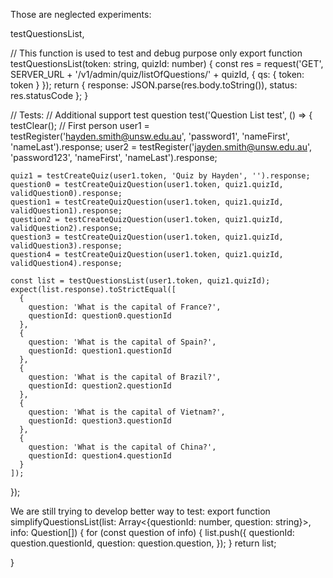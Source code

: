 Those are neglected experiments:

  testQuestionsList,

// This function is used to test and debug purpose only
export function testQuestionsList(token: string, quizId: number) {
  const res = request('GET', SERVER_URL + '/v1/admin/quiz/listOfQuestions/' + quizId, { qs: { token: token } });
  return { response: JSON.parse(res.body.toString()), status: res.statusCode };
}


// Tests:
// Additional support test question
  test('Question List test', () => {
    testClear();
    // First person
    user1 = testRegister('hayden.smith@unsw.edu.au', 'password1', 'nameFirst', 'nameLast').response;
    user2 = testRegister('jayden.smith@unsw.edu.au', 'password123', 'nameFirst', 'nameLast').response;

    quiz1 = testCreateQuiz(user1.token, 'Quiz by Hayden', '').response;
    question0 = testCreateQuizQuestion(user1.token, quiz1.quizId, validQuestion0).response;
    question1 = testCreateQuizQuestion(user1.token, quiz1.quizId, validQuestion1).response;
    question2 = testCreateQuizQuestion(user1.token, quiz1.quizId, validQuestion2).response;
    question3 = testCreateQuizQuestion(user1.token, quiz1.quizId, validQuestion3).response;
    question4 = testCreateQuizQuestion(user1.token, quiz1.quizId, validQuestion4).response;

    const list = testQuestionsList(user1.token, quiz1.quizId);
    expect(list.response).toStrictEqual([
      {
        question: 'What is the capital of France?',
        questionId: question0.questionId
      },
      {
        question: 'What is the capital of Spain?',
        questionId: question1.questionId
      },
      {
        question: 'What is the capital of Brazil?',
        questionId: question2.questionId
      },
      {
        question: 'What is the capital of Vietnam?',
        questionId: question3.questionId
      },
      {
        question: 'What is the capital of China?',
        questionId: question4.questionId
      }
    ]);
  });


We are still trying to develop better way to test:
export function simplifyQuestionsList(list: Array<{questionId: number, question: string}>, info: Question[]) {
  for (const question of info) {
    list.push({
      questionId: question.questionId,
      question: question.question,
    });
  }
  return list;

}